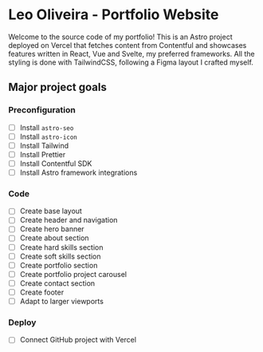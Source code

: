 # Leo Oliveira - Portfolio Website
Welcome to the source code of my portfolio! This is an Astro project deployed on Vercel that fetches content from Contentful and showcases features written in React, Vue and Svelte, my preferred frameworks. All the styling is done with TailwindCSS, following a Figma layout I crafted myself.

## Major project goals

### Preconfiguration
- [ ] Install `astro-seo`
- [ ] Install `astro-icon`
- [ ] Install Tailwind
- [ ] Install Prettier
- [ ] Install Contentful SDK
- [ ] Install Astro framework integrations

### Code
- [ ] Create base layout
- [ ] Create header and navigation
- [ ] Create hero banner
- [ ] Create about section
- [ ] Create hard skills section
- [ ] Create soft skills section
- [ ] Create portfolio section
- [ ] Create portfolio project carousel
- [ ] Create contact section
- [ ] Create footer
- [ ] Adapt to larger viewports

### Deploy
- [ ] Connect GitHub project with Vercel